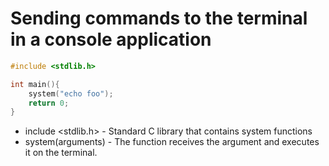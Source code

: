 # Sending commands to the terminal in a console application

```C
#include <stdlib.h>

int main(){
    system("echo foo");
    return 0;
}

```

- include <stdlib.h> - Standard C library that contains system functions
- system(arguments) - The function receives the argument and executes it on the terminal.

